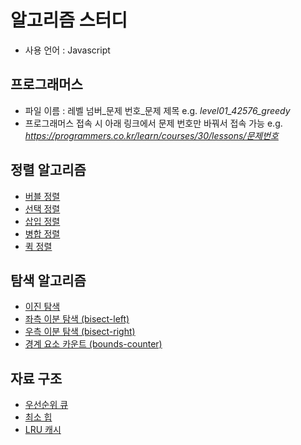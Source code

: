 # 알고리즘 스터디

- 사용 언어 : Javascript

## 프로그래머스

- 파일 이름 : 레벨 넘버\_문제 번호\_문제 제목
  e.g. _level01_42576_greedy_
- 프로그래머스 접속 시 아래 링크에서 문제 번호만 바꿔서 접속 가능
  e.g. _<https://programmers.co.kr/learn/courses/30/lessons/문제번호>_

## 정렬 알고리즘

- [버블 정렬](/src/sort-algorithm/bubbleSort.js)
- [선택 정렬](/src/sort-algorithm/selectionSort.js)
- [삽입 정렬](/src/sort-algorithm/insertionSort.js)
- [병합 정렬](/src/sort-algorithm/mergeSort.js)
- [퀵 정렬](/src/sort-algorithm/quickSort.js)

## 탐색 알고리즘

- [이진 탐색](/src/search-algorithm/binary-search.js)
- [좌측 이분 탐색 (bisect-left)](/src/search-algorithm/bisect-left.js)
- [우측 이분 탐색 (bisect-right)](/src/search-algorithm/bisect-right.js)
- [경계 요소 카운트 (bounds-counter)](/src/search-algorithm/bounds-counter.js)

## 자료 구조

- [우선순위 큐](/src/data-structure/priority-queue.js)
- [최소 힙](/src/data-structure/min-heap.js)
- [LRU 캐시](/src/data-structure/lru-cache.js)
